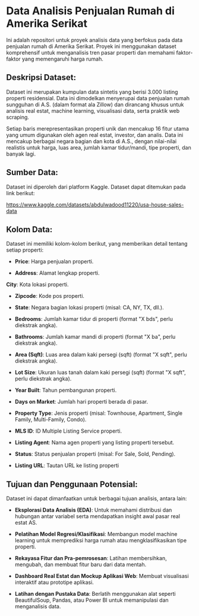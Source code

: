 # Data Analisis Penjualan Rumah di Amerika Serikat
Ini adalah repositori untuk proyek analisis data yang berfokus pada data penjualan rumah di Amerika Serikat. Proyek ini menggunakan dataset komprehensif untuk menganalisis tren pasar properti dan memahami faktor-faktor yang memengaruhi harga rumah.

## Deskripsi Dataset:
Dataset ini merupakan kumpulan data sintetis yang berisi 3.000 listing properti residensial. Data ini dimodelkan menyerupai data penjualan rumah sungguhan di A.S. (dalam format ala Zillow) dan dirancang khusus untuk analisis real estat, machine learning, visualisasi data, serta praktik web scraping.

Setiap baris merepresentasikan properti unik dan mencakup 16 fitur utama yang umum digunakan oleh agen real estat, investor, dan analis. Data ini mencakup berbagai negara bagian dan kota di A.S., dengan nilai-nilai realistis untuk harga, luas area, jumlah kamar tidur/mandi, tipe properti, dan banyak lagi.

## Sumber Data:
Dataset ini diperoleh dari platform Kaggle. Dataset dapat ditemukan pada link berikut: 

https://www.kaggle.com/datasets/abdulwadood11220/usa-house-sales-data 

## Kolom Data:
Dataset ini memiliki kolom-kolom berikut, yang memberikan detail tentang setiap properti:

* **Price**: Harga penjualan properti. 

* **Address**: Alamat lengkap properti. 

 **City**: Kota lokasi properti. 

* **Zipcode**: Kode pos properti. 

* **State**: Negara bagian lokasi properti (misal: CA, NY, TX, dll.). 

* **Bedrooms**: Jumlah kamar tidur di properti (format "X bds", perlu diekstrak angka). 

* **Bathrooms**: Jumlah kamar mandi di properti (format "X ba", perlu diekstrak angka). 

* **Area (Sqft)**: Luas area dalam kaki persegi (sqft) (format "X sqft", perlu diekstrak angka). 


* **Lot Size**: Ukuran luas tanah dalam kaki persegi (sqft) (format "X sqft", perlu diekstrak angka). 


* **Year Built**: Tahun pembangunan properti. 


* **Days on Market**: Jumlah hari properti berada di pasar. 


* **Property Type**: Jenis properti (misal: Townhouse, Apartment, Single Family, Multi-Family, Condo). 


* **MLS ID**: ID Multiple Listing Service properti. 


* **Listing Agent**: Nama agen properti yang listing properti tersebut. 


* **Status**: Status penjualan properti (misal: For Sale, Sold, Pending). 


* **Listing URL**: Tautan URL ke listing properti

## Tujuan dan Penggunaan Potensial:
Dataset ini dapat dimanfaatkan untuk berbagai tujuan analisis, antara lain:

* **Eksplorasi Data Analisis (EDA)**: Untuk memahami distribusi dan hubungan antar variabel serta mendapatkan insight awal pasar real estat AS.

* **Pelatihan Model Regresi/Klasifikasi**: Membangun model machine learning untuk memprediksi harga rumah atau mengklasifikasikan tipe properti.

* **Rekayasa Fitur dan Pra-pemrosesan**: Latihan membersihkan, mengubah, dan membuat fitur baru dari data mentah.

* **Dashboard Real Estat dan Mockup Aplikasi Web**: Membuat visualisasi interaktif atau prototipe aplikasi.

* **Latihan dengan Pustaka Data**: Berlatih menggunakan alat seperti BeautifulSoup, Pandas, atau Power BI untuk memanipulasi dan menganalisis data.